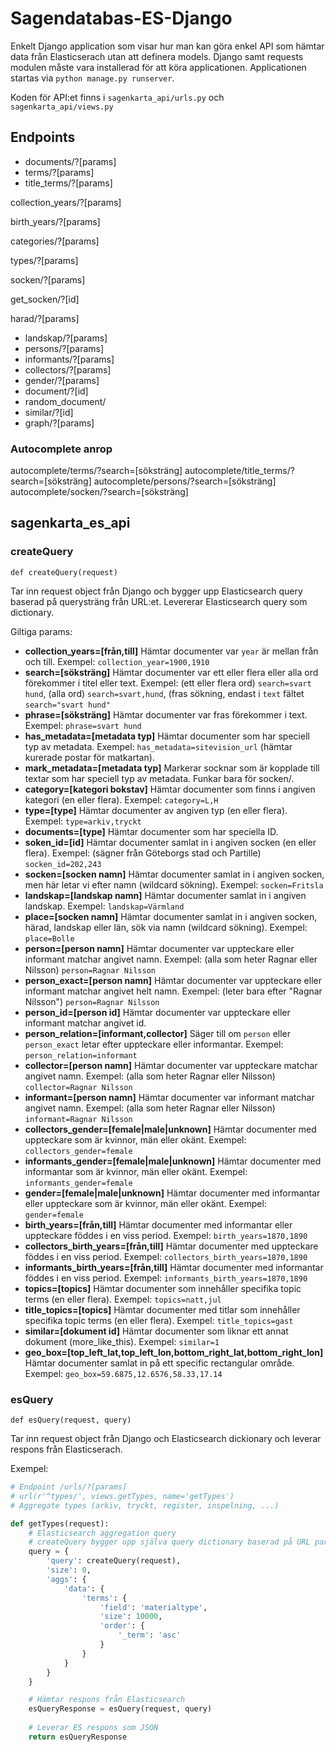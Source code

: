 # Sagendatabas-ES-Django

Enkelt Django application som visar hur man kan göra enkel API som hämtar data från Elasticserach utan att definera models.
Django samt requests modulen måste vara installerad för att köra applicationen.
Applicationen startas via `python manage.py runserver`.

Koden för API:et finns i `sagenkarta_api/urls.py` och `sagenkarta_api/views.py`

## Endpoints

* documents/?[params]
* terms/?[params]
* title_terms/?[params]

collection_years/?[params]

birth_years/?[params]

categories/?[params]

types/?[params]

socken/?[params]

get_socken/?[id]

harad/?[params]
* landskap/?[params]
* persons/?[params]
* informants/?[params]
* collectors/?[params]
* gender/?[params]
* document/?[id]
* random_document/
* similar/?[id]
* graph/?[params]

### Autocomplete anrop
autocomplete/terms/?search=[söksträng]
autocomplete/title_terms/?search=[söksträng]
autocomplete/persons/?search=[söksträng]
autocomplete/socken/?search=[söksträng]

## sagenkarta_es_api

### createQuery
`def createQuery(request)`

Tar inn request object från Django och bygger upp Elasticsearch query baserad på querysträng från URL:et. Levererar Elasticsearch query som dictionary.

Giltiga params:
- **collection_years=[från,till]**
Hämtar documenter var `year` är mellan från och till. Exempel: `collection_year=1900,1910`
- **search=[söksträng]**
Hämtar documenter var ett eller flera eller alla ord förekommer i titel eller text. Exempel: (ett eller flera ord) `search=svart hund`, (alla ord) `search=svart,hund`, (fras sökning, endast i `text` fältet `search="svart hund"`
- **phrase=[söksträng]**
Hämtar documenter var fras förekommer i text. Exempel: `phrase=svart hund`
- **has_metadata=[metadata typ]**
Hämtar documenter som har speciell typ av metadata. Exempel: `has_metadata=sitevision_url` (hämtar kurerade postar för matkartan).
- **mark_metadata=[metadata typ]**
Markerar socknar som är kopplade till textar som har speciell typ av metadata. Funkar bara för socken/.
- **category=[kategori bokstav]**
Hämtar documenter som finns i angiven kategori (en eller flera). Exempel: `category=L,H`
- **type=[type]**
Hämtar documenter av angiven typ (en eller flera). Exempel: `type=arkiv,tryckt`
- **documents=[type]**
Hämtar documenter som har speciella ID.
- **soken_id=[id]**
Hämtar documenter samlat in i angiven socken (en eller flera). Exempel: (sägner från Göteborgs stad och Partille) `socken_id=202,243`
- **socken=[socken namn]**
Hämtar documenter samlat in i angiven socken, men här letar vi efter namn (wildcard sökning). Exempel: `socken=Fritsla`
- **landskap=[landskap namn]**
Hämtar documenter samlat in i angiven landskap. Exempel: `landskap=Värmland`
- **place=[socken namn]**
Hämtar documenter samlat in i angiven socken, härad, landskap eller län, sök via namn (wildcard sökning). Exempel: `place=Bolle`
- **person=[person namn]**
Hämtar documenter var uppteckare eller informant matchar angivet namn. Exempel: (alla som heter Ragnar eller Nilsson) `person=Ragnar Nilsson`
- **person_exact=[person namn]**
Hämtar documenter var uppteckare eller informant matchar angivet helt namn. Exempel: (leter bara efter "Ragnar Nilsson") `person=Ragnar Nilsson`
- **person_id=[person id]**
Hämtar documenter var uppteckare eller informant matchar angivet id.
- **person_relation=[informant,collector]**
Säger till om `person` eller `person_exact` letar efter uppteckare eller informantar. Exempel: `person_relation=informant`
- **collector=[person namn]**
Hämtar documenter var uppteckare matchar angivet namn. Exempel: (alla som heter Ragnar eller Nilsson) `collector=Ragnar Nilsson`
- **informant=[person namn]**
Hämtar documenter var informant matchar angivet namn. Exempel: (alla som heter Ragnar eller Nilsson) `informant=Ragnar Nilsson`
- **collectors_gender=[female|male|unknown]**
Hämtar documenter med uppteckare som är kvinnor, män eller okänt. Exempel: `collectors_gender=female`
- **informants_gender=[female|male|unknown]**
Hämtar documenter med informantar som är kvinnor, män eller okänt. Exempel: `informants_gender=female`
- **gender=[female|male|unknown]**
Hämtar documenter med informantar eller uppteckare som är kvinnor, män eller okänt. Exempel: `gender=female`
- **birth_years=[från,till]**
Hämtar documenter med informantar eller uppteckare föddes i en viss period. Exempel: `birth_years=1870,1890`
- **collectors_birth_years=[från,till]**
Hämtar documenter med uppteckare föddes i en viss period. Exempel: `collectors_birth_years=1870,1890`
- **informants_birth_years=[från,till]**
Hämtar documenter med informantar föddes i en viss period. Exempel: `informants_birth_years=1870,1890`
- **topics=[topics]**
Hämtar documenter som innehåller specifika topic terms (en eller flera). Exempel: `topics=natt,jul`
- **title_topics=[topics]**
Hämtar documenter med titlar som innehåller specifika topic terms (en eller flera). Exempel: `title_topics=gast`
- **similar=[dokument id]**
Hämtar documenter som liknar ett annat dokument (more_like_this). Exempel: `similar=1`
- **geo_box=[top_left_lat,top_left_lon,bottom_right_lat,bottom_right_lon]**
Hämtar documenter samlat in på ett specific rectangular område. Exempel: `geo_box=59.6875,12.6576,58.33,17.14`

### esQuery
`def esQuery(request, query)`

Tar inn request object från Django och Elasticsearch dickionary och leverar respons från Elasticserach.

Exempel:
```python
# Endpoint /urls/?[params]
# url(r'^types/', views.getTypes, name='getTypes')
# Aggregate types (arkiv, tryckt, register, inspelning, ...)

def getTypes(request):
	# Elasticsearch aggregation query
	# createQuery bygger upp själva query dictionary baserad på URL paramsträng
	query = {
		'query': createQuery(request),
		'size': 0,
		'aggs': {
			'data': {
				'terms': {
					'field': 'materialtype',
					'size': 10000,
					'order': {
						'_term': 'asc'
					}
				}
			}
		}
	}

	# Hämtar respons från Elasticsearch
	esQueryResponse = esQuery(request, query)
	
	# Leverar ES respons som JSON
	return esQueryResponse
  ```
